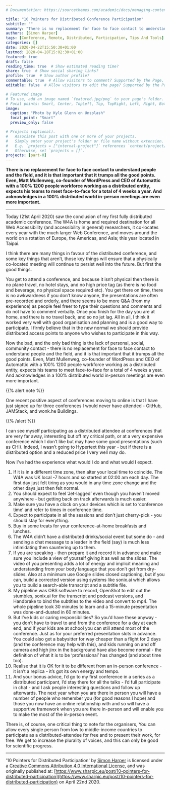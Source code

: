 ```yaml
---
# Documentation: https://sourcethemes.com/academic/docs/managing-content/

title: "10 Pointers for Distributed Conference Participation"
subtitle: ""
summary: "There is no replacement for face to face contact to understand people and the field, and it is that important that it trumps all the good points. Even, Matt Mullenweg, co-founder of WordPress and CEO of Automattic with a 100% 1200 people workforce working as a distributed entity, expects his teams to meet face-to-face for a total of 4 weeks a year. And acknowledges in a 100% distributed world in-person meetings are even more important."
authors: [Simon Harper]
tags: [Conference, Remote, Distributed, Participation, Tips And Tools]
categories: []
date: 2020-04-22T15:50:30+01:00
lastmod: 2020-04-28T15:02:30+01:00
featured: true
draft: false
reading_time: true  # Show estimated reading time?
share: true  # Show social sharing links?
profile: true  # Show author profile?
commentable: true  # Allow visitors to comment? Supported by the Page, Post, and Docs content types.
editable: false  # Allow visitors to edit the page? Supported by the Page, Post, and Docs content types.

# Featured image
# To use, add an image named `featured.jpg/png` to your page's folder.
# Focal points: Smart, Center, TopLeft, Top, TopRight, Left, Right, BottomLeft, Bottom, BottomRight.
image:
  caption: "Photo by Kyle Glenn on Unsplash"
  focal_point: "Smart"
  preview_only: false

# Projects (optional).
#   Associate this post with one or more of your projects.
#   Simply enter your project's folder or file name without extension.
#   E.g. `projects = ["internal-project"]` references `content/project/deep-learning/index.md`.
#   Otherwise, set `projects = []`.
projects: [part-0]
---
```


**There is no replacement for face to face contact to understand people and the field, and it is that important that it trumps all the good points. Even, Matt Mullenweg, co-founder of WordPress and CEO of Automattic with a 100% 1200 people workforce working as a distributed entity, expects his teams to meet face-to-face for a total of 4 weeks a year. And acknowledges in a 100% distributed world in-person meetings are even more important.**

---

Today (21st April 2020) saw the conclusion of my first fully distributed academic conference. The W4A is home and required destination for all Web Accessibility (and accessibility in general) researchers, it co-locates every year with the much larger Web Conference, and moves around the world on a rotation of Europe, the Americas, and Asia; this year located in Taipai. 

I think there are many things in favour of the distributed conference, and some key things that aren’t, those key things will ensure that a physically co-located meeting will continue to persist well into the future. But first the good things.

You get to attend a conference, and because it isn’t physical then there is no plane travel, no hotel stays, and no high price tag (as there is no food and beverage, no physical space required etc). You get there on time, there is no awkwardness if you don’t know anyone, the presentations are often pre-recorded and orderly, and there seems to be more Q&A (from my experience) as people feel freer to type their questions and comments and do not have to comment verbally. Once you finish for the day you are at home, and there is no travel back, and so no jet lag. All in all, I think it worked very well with good organisation and planning and is a good way to participate. I firmly believe that in the new normal we should provide distributed access points to anyone who wishes to participate in this way.

Now the bad, and the only bad thing is the lack of personal, social, community contact - there is no replacement for face to face contact to understand people and the field, and it is that important that it trumps all the good points. Even, Matt Mullenweg, co-founder of WordPress and CEO of Automattic with a 100% 1200 people workforce working as a distributed entity, expects his teams to meet face-to-face for a total of 4 weeks a year. And acknowledges in a 100% distributed world in-person meetings are even more important.

{{% alert note %}}

One recent positive aspect of conferences moving to online is that I have just signed up for three conferences I would never have attended - GitHub, JAMStack, and wonk.he Buildings.

{{% /alert %}}

I can see myself participating as a distributed attendee at conferences that are very far away, interesting but off my critical path, or at a very expensive conference which I don’t like but may have some good presentations (such as CHI). Indeed, I wasn’t going to Hypertext this year - but if there is a distributed option and a reduced price I very well may do.

Now I’ve had the experience what would I do and what would I expect.

1. If it is in a different time zone, then alter your local time to coincide. The W4A was UK local -7 hours and so started at 02:00 am each day. The first day just felt tiring as you would in any time zone change and the other days just then felt normal.
2. You should expect to feel ‘Jet-lagged’ even though you haven’t moved anywhere - but getting back on track afterwards is much easier.
3. Make sure you have a clock on your devices which is set to ‘conference time’ and refer to times in conference time.
4. Expect to participate in all the sessions and don’t just cherry-pick - you should stay for everything.
5. Buy in some treats for your conference-at-home breakfasts and lunches.
6. The W4A didn’t have a distributed drinks/social event but some do - and sending a chat message to a leader in the field (say) is much less intimidating then sauntering up to them.
7. If you are speaking - then prepare it and record it in advance and make sure you include a view of yourself giving it as well as the slides. The video of you presenting adds a lot of energy and implicit meaning and understanding from your body language that you don’t get from dry-slides. Also at a minimum use Google slides closed captioning, but if you can, build a corrected version using systems like sonix.ai which allows you to build a search-able transcript and a subtitle file.
8. My pipeline was OBS software to record, OpenShot to edit out the stumbles, sonix.ai for the transcript and podcast versions, and Handbrake to bind the subtitles to the video and convert to mp4. The whole pipeline took 30 minutes to learn and a 15-minute presentation was done-and-dusted in 60 minutes.
9. But I’ve kids or caring responsibilities? So you’d have these anyway - you don’t have to travel to and from the conference for a day at each end, and if your kids are at school you can still attend most of the conference. Just as for your preferred presentation slots in advance. You could also get a babysitter for way cheaper than a flight for 2 days (and the conference may help with this), and kids running on and off camera and high jinx in the background have also become normal - the definition of what it is to be ‘professional’ has changed (and about time too). 
10. Realise that it is OK for it to be different from an in-person conference - it isn’t a replica - it’s got its own energy and tempo.
11. And your bonus advice, I’d go to my first conference in a series as a distributed participant, I’d stay there for all the talks - I’d full participate in chat - and I ask people interesting questions and follow up afterwards. The next year when you are there in person you will have a number of people who remember you (for good reasons I hope) and those you now have an online relationship with and so will have a supportive framework when you are there in-person and will enable you to make the most of the in-person event.

There is, of course, one critical thing to note for the organisers, You can allow every single person from low to middle-income countries to participate as a distributed-attendee for free and to present their work, for free. We get to increase the plurality of voices, and this can only be good for scientific progress.

---

'10 Pointers for Distributed Participation' by <a xmlns:cc="http://creativecommons.org/ns#" href="https://www.sharpic.eu/post/shell-go/" property="cc:attributionName" rel="cc:attributionURL">Simon Harper</a> is licensed under a <a rel="license" href="http://creativecommons.org/licenses/by/4.0/">Creative Commons Attribution 4.0 International License</a>, and was originally published at: [https://www.sharpic.eu/post/10-pointers-for-distributed-participation](https://www.sharpic.eu/post/10-pointers-for-distributed-participation) on April 22nd 2020.


